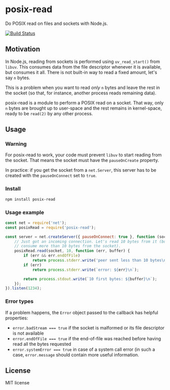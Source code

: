 # posix-read

Do POSIX read on files and sockets with Node.js.

[![Build Status](https://travis-ci.org/adrienverge/posix-read.svg?branch=master)](https://travis-ci.org/adrienverge/posix-read)

## Motivation

In Node.js, reading from sockets is performed using `uv_read_start()` from
`libuv`. This consumes data from the file descriptor whenever it is available,
but consumes it all. There is not built-in way to read a fixed amount, let's say
`n` bytes.

This is a problem when you want to read *only* `n` bytes and leave the rest in
the socket (so that, for instance, another process reads remaining data).

posix-read is a module to perform a POSIX read on a socket. That way, only `n`
bytes are brought up to user-space and the rest remains in kernel-space, ready
to be `read(2)` by any other process.

## Usage

### Warning

For posix-read to work, your code must prevent `libuv` to start reading from the
socket. That means the socket must have the `pauseOnCreate` property.

In practice: if you get the socket from a `net.Server`, this server has to be
created with the `pauseOnConnect` set to `true`.

### Install

```sh
npm install posix-read
```

### Usage example

```js
const net = require('net');
const posixRead = require('posix-read');

const server = net.createServer({ pauseOnConnect: true }, function (socket) {
    // Just got an incoming connection. Let's read 10 bytes from it (but DO NOT
    // consume more than 10 bytes from the socket).
    posixRead.read(socket, 10, function (err, buffer) {
        if (err && err.endOfFile)
            return process.stderr.write('peer sent less than 10 bytes\n');
        if (err)
            return process.stderr.write(`error: ${err}\n`);

        return process.stdout.write(`10 first bytes: ${buffer}\n`);
    });
}).listen(1234);
```

### Error types

If a problem happens, the `Error` object passed to the callback has helpful
properties:

* `error.badStream === true` if the socket is malformed or its file descriptor
  is not available
* `error.endOfFile === true` if the end-of-file was reached before having read
  all the bytes requested
* `error.systemError === true` in case of a system call error (in such a case,
  `error.message` should contain more useful information.

## License

MIT license
